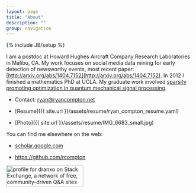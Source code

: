 ```yaml
---
layout: page
title: "About"
description: ""
group: navigation
---
```

{% include JB/setup %}

I am a postdoc at Howard Hughes Aircraft Company Research Laboratories in Malibu, CA. My work focuses on social media data mining for early detection of newsworthy events, most recent paper: [http://arxiv.org/abs/1404.7152](http://arxiv.org/abs/1404.7152). In 2012 I finished a mathematics PhD at UCLA. My graduate work involved [sparsity promoting optimization in quantum mechanical signal processing](http://code.google.com/p/typingstuff/downloads/list).

+ Contact: <ryan@ryancompton.net>

+ [Resume]({{ site.url }}/assets/resume/ryan_compton_resume.yaml)

+ [Photo]({{ site.url }}/assets/resume/IMG_6683_small.jpg)


You can find me elsewhere on the web:

+ [scholar.google.com](http://scholar.google.com/citations?user=YcJNT5AAAAAJ&hl=en)

+ <https://github.com/rcompton>

<a href="http://stackexchange.com/users/186936/dranxo"><img src="http://stackexchange.com/users/flair/186936.png?theme=dark" width="208" height="58" alt="profile for dranxo on Stack Exchange, a network of free, community-driven Q&amp;A sites" title="profile for dranxo on Stack Exchange, a network of free, community-driven Q&amp;A sites" /></a>
